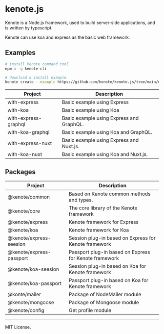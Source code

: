 # kenote.js

Kenote is a Node.js framework, used to build server-side applications, and is written by typescript.

Kenote can use koa and express as the basic web framework.

## Examples

```bash
# install kenote command tool
npm i -g kenote-cli

# download & install example
kenote create --example https://github.com/kenote/kenote.js/tree/main/examples/<example-name> <dir-path>
```

| Project | Description |
|----|----|
| with-express | Basic example using Express |
| with-koa | Basic example using Koa |
| with-express-graphql | Basic example using Express and GraphQL. |
| with-koa-graphql | Basic example using Koa and GraphQL. |
| with-express-nuxt | Basic example using Express and Nuxt.js. |
| with-koa-nuxt | Basic example using Koa and Nuxt.js. |

## Packages

| Project | Description |
|----|----|
| @kenote/common | Based on Kenote common methods and types. |
| @kenote/core | The core library of the Kenote framework |
| @kenote/express | Kenote framework for Express |
| @kenote/koa | Kenote framework for Koa |
| @kenote/express-seesion | Session plug-in based on Express for Kenote framework |
| @kenote/express-passport | Passport plug-in based on Express for Kenote framework |
| @kenote/koa-seesion | Session plug-in based on Koa for Kenote framework |
| @kenote/koa-passport | Passport plug-in based on Koa for Kenote framework |
| @konte/mailer | Package of NodeMailer module |
| @kenote/mongoose | Package of Mongoose module |
| @kenote/config | Get profile module |

---
MIT License.